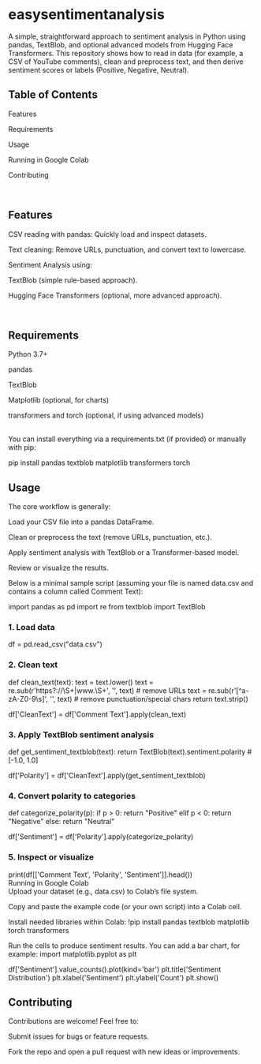 # easysentimentanalysis

A simple, straightforward approach to sentiment analysis in Python using pandas, TextBlob, and optional advanced models from Hugging Face Transformers. This repository shows how to read in data (for example, a CSV of YouTube comments), clean and preprocess text, and then derive sentiment scores or labels (Positive, Negative, Neutral). <br>

## Table of Contents <br>
Features

Requirements

Usage

Running in Google Colab

Contributing

<br>

## Features <br>
CSV reading with pandas: Quickly load and inspect datasets.

Text cleaning: Remove URLs, punctuation, and convert text to lowercase.

Sentiment Analysis using:

TextBlob (simple rule-based approach).

Hugging Face Transformers (optional, more advanced approach).

<br>

## Requirements <br>

Python 3.7+

pandas

TextBlob

Matplotlib (optional, for charts)

transformers and torch (optional, if using advanced models)

<br>
You can install everything via a requirements.txt (if provided) or manually with pip:

pip install pandas textblob matplotlib transformers torch
<br>

## Usage <br>
The core workflow is generally:

Load your CSV file into a pandas DataFrame.

Clean or preprocess the text (remove URLs, punctuation, etc.).

Apply sentiment analysis with TextBlob or a Transformer-based model.

Review or visualize the results.

Below is a minimal sample script (assuming your file is named data.csv and contains a column called Comment Text):

import pandas as pd
import re
from textblob import TextBlob

### 1. Load data
df = pd.read_csv("data.csv")

### 2. Clean text
def clean_text(text):
    text = text.lower()
    text = re.sub(r'https?://\S+|www\.\S+', '', text)  # remove URLs
    text = re.sub(r'[^a-zA-Z0-9\s]', '', text)         # remove punctuation/special chars
    return text.strip()

df['CleanText'] = df['Comment Text'].apply(clean_text)

### 3. Apply TextBlob sentiment analysis
def get_sentiment_textblob(text):
    return TextBlob(text).sentiment.polarity  # [-1.0, 1.0]

df['Polarity'] = df['CleanText'].apply(get_sentiment_textblob)

### 4. Convert polarity to categories
def categorize_polarity(p):
    if p > 0:
        return "Positive"
    elif p < 0:
        return "Negative"
    else:
        return "Neutral"

df['Sentiment'] = df['Polarity'].apply(categorize_polarity)

### 5. Inspect or visualize
print(df[['Comment Text', 'Polarity', 'Sentiment']].head())
<br>
Running in Google Colab <br>
Upload your dataset (e.g., data.csv) to Colab’s file system.

Copy and paste the example code (or your own script) into a Colab cell.

Install needed libraries within Colab:
!pip install pandas textblob matplotlib torch transformers

Run the cells to produce sentiment results. You can add a bar chart, for example:
import matplotlib.pyplot as plt

df['Sentiment'].value_counts().plot(kind='bar')
plt.title('Sentiment Distribution')
plt.xlabel('Sentiment')
plt.ylabel('Count')
plt.show()
<br>
## Contributing <br>
Contributions are welcome! Feel free to:

Submit issues for bugs or feature requests.

Fork the repo and open a pull request with new ideas or improvements.

<br>
